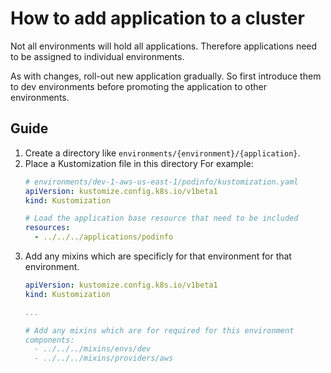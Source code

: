 # How to add application to a cluster
Not all environments will hold all applications.
Therefore applications need to be assigned to individual environments.

As with changes, roll-out new application gradually.
So first introduce them to dev environments before promoting the application to other environments.

## Guide
1. Create a directory like `environments/{environment}/{application}`.
2. Place a Kustomization file in this directory
   For example:
   ```yaml
   # environments/dev-1-aws-us-east-1/podinfo/kustomization.yaml
   apiVersion: kustomize.config.k8s.io/v1beta1
   kind: Kustomization
   
   # Load the application base resource that need to be included
   resources:
     - ../../../applications/podinfo
   ```
3. Add any mixins which are specificly for that environment for that environment.
   ```yaml
   apiVersion: kustomize.config.k8s.io/v1beta1
   kind: Kustomization

   ...

   # Add any mixins which are for required for this environment
   components:
     - ../../../mixins/envs/dev
     - ../../../mixins/providers/aws
   ```
